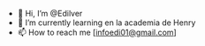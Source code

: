 - 👋 Hi, I’m @Edilver   
- 🌱 I’m currently learning  en la academia de Henry  
- 📫 How to reach me [infoedi01@gmail.com]
